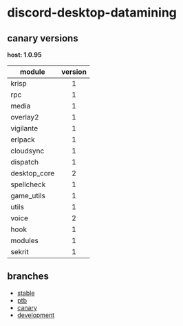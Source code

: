 # discord-desktop-datamining

## canary versions

**host: 1.0.95**

| module | version |
| ------ | :-----: |
| krisp | 1 |
| rpc | 1 |
| media | 1 |
| overlay2 | 1 |
| vigilante | 1 |
| erlpack | 1 |
| cloudsync | 1 |
| dispatch | 1 |
| desktop_core | 2 |
| spellcheck | 1 |
| game_utils | 1 |
| utils | 1 |
| voice | 2 |
| hook | 1 |
| modules | 1 |
| sekrit | 1 |

## branches

- [stable](https://github.com/OpenAsar/discord-desktop-datamining/tree/stable)
- [ptb](https://github.com/OpenAsar/discord-desktop-datamining/tree/ptb)
- [canary](https://github.com/OpenAsar/discord-desktop-datamining/tree/canary)
- [development](https://github.com/OpenAsar/discord-desktop-datamining/tree/development)